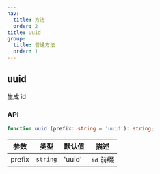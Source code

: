 ```yaml
---
nav:
  title: 方法
  order: 2
title: uuid
group:
  title: 普通方法
  order: 1
---
```


## uuid

生成 id

### API

```ts
function uuid (prefix: string = 'uuid'): string;
```

| 参数   | 类型     | 默认值 | 描述      |
| ------ | -------- | ------ | --------- |
| prefix | `string` | 'uuid' | `id` 前缀 |
